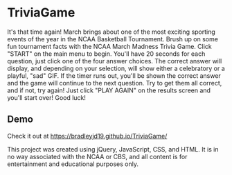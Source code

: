 # TriviaGame

It's that time again! March brings about one of the most exciting sporting events of the year in the NCAA Basketball Tournament. Brush up on some fun tournament facts with the NCAA March Madness Trivia Game. Click "START" on the main menu to begin. You'll have 20 seconds for each question, just click one of the four answer choices. The correct answer will display, and depending on your selection, will show either a celebratory or a playful, "sad" GIF. If the timer runs out, you'll be shown the correct answer and the game will continue to the next question. Try to get them all correct, and if not, try again! Just click "PLAY AGAIN" on the results screen and you'll start over! Good luck!

## Demo
Check it out at https://bradleyjd19.github.io/TriviaGame/

This project was created using jQuery, JavaScript, CSS, and HTML. It is in no way associated with the NCAA or CBS, and all content is for entertainment and educational purposes only.
